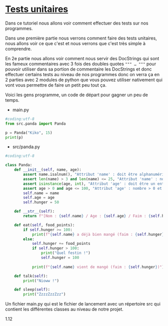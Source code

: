 # [Tests unitaires](https://www.youtube.com/watch?v=apgReCCAQr4)

Dans ce tutoriel nous allons voir comment effectuer des tests sur nos programmes.

Dans une première partie nous verrons comment faire des tests unitaires, nous allons voir ce que c'est et nous verrons que c'est très simple à comprendre.

En 2e partie nous allons voir comment nous servir des DocStrings qui sont les fameux commentaires avec 3 fois des doubles quotes `""" … """` pour pouvoir utiliser dans sa portion de commentaire les DocStrings et donc effectuer certains tests au niveau de nos programmes donc on verra ça en 2 parties avec 2 modules de python que vous pouvez utiliser nativement qui vont vous permettre de faire un petit peu tout ça.

Voici les gens programme, un code de départ pour gagner un peu de temps.

+ main.py
```py
#coding:utf-8
from src.panda import Panda

p = Panda("Kiko", 15)
print(p)
```
+ src/panda.py
```py
#coding:utf-8

class Panda:
    def __init__(self, name, age):
        assert name.isalnum(), "Attribut 'name' : doit être alphanumérique (a-z, A-Z et 0-9)"
        assert len(name) > 3 and len(name) <= 25, "Attribut 'name' : nombre de caractères > 3 et <= 25"
        assert isinstance(age, int), "Attribut 'age' : doit être un entier (instance de 'int')"
        assert age > 0 and age <= 100, "Attribut 'age' : nombre > 0 et <= 100"
        self.name = name
        self.age = age
        self.hunger = 50

    def __str__(self):
        return f"[Nom : {self.name} / Age : {self.age} / Faim : {self.hunger}/100]"

    def eat(self, food_points):
        if self.hunger >= 100:
            print(f"{self.name} a déjà bien mangé (faim : {self.hunger})")
        else:
            self.hunger += food_points
            if self.hunger > 100:
                print("Quel festin !")
                self.hunger = 100
            
            print(f"{self.name} vient de mangé (faim : {self.hunger})")

    def talk(self):
        print("Nioww !")

    def sleep(self):
        print("ZzzzZzzZzz")
```

Un fichier main.py qui est le fichier de lancement avec un répertoire src qui contient les différentes classes au niveau de notre projet.

1.12